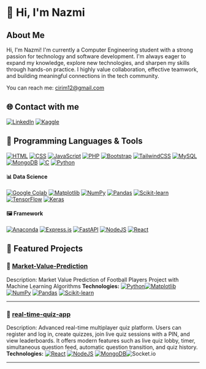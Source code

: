 # 👋 Hi, I'm Nazmi

## About Me

Hi, I'm Nazmi! I'm currently a Computer Engineering student with a strong passion for technology and software development. I'm always eager to expand my knowledge, explore new technologies, and sharpen my skills through hands-on practice. I highly value collaboration, effective teamwork, and building meaningful connections in the tech community.

You can reach me: [cirim12@gmail.com](mailto:cirim12@gmail.com)  

## 🌐 Contact with me

[![LinkedIn](https://custom-icon-badges.demolab.com/badge/LinkedIn-0A66C2?logo=linkedin-white&logoColor=fff)](https://www.linkedin.com/in/nazmi-cirim-631a212b3/) [![Kaggle](https://img.shields.io/badge/Kaggle-20BEFF?logo=kaggle&logoColor=fff)](https://www.kaggle.com/nazmicirim)

## 🧰 Programming Languages & Tools

[![HTML](https://img.shields.io/badge/HTML-%23E34F26.svg?logo=html5&logoColor=white)](#)
[![CSS](https://img.shields.io/badge/CSS-1572B6?logo=css3&logoColor=fff)](#)
[![JavaScript](https://img.shields.io/badge/JavaScript-F7DF1E?logo=javascript&logoColor=000)](#)
[![PHP](https://img.shields.io/badge/php-%23777BB4.svg?&logo=php&logoColor=white)](#)
[![Bootstrap](https://img.shields.io/badge/Bootstrap-7952B3?logo=bootstrap&logoColor=fff)](#)
[![TailwindCSS](https://img.shields.io/badge/Tailwind%20CSS-%2338B2AC.svg?logo=tailwind-css&logoColor=white)](#)
[![MySQL](https://img.shields.io/badge/MySQL-4479A1?logo=mysql&logoColor=fff)](#)
[![MongoDB](https://img.shields.io/badge/MongoDB-%234ea94b.svg?logo=mongodb&logoColor=white)](#)
[![C](https://img.shields.io/badge/C-00599C?logo=c&logoColor=white)](#)
[![Python](https://img.shields.io/badge/Python-3776AB?logo=python&logoColor=fff)](#)

#### 📊 Data Science
[![Google Colab](https://img.shields.io/badge/Google%20Colab-F9AB00?logo=googlecolab&logoColor=fff)](#)
[![Matplotlib](https://custom-icon-badges.demolab.com/badge/Matplotlib-71D291?logo=matplotlib&logoColor=fff)](#)
[![NumPy](https://img.shields.io/badge/NumPy-4DABCF?logo=numpy&logoColor=fff)](#)
[![Pandas](https://img.shields.io/badge/Pandas-150458?logo=pandas&logoColor=fff)](#)
[![Scikit-learn](https://img.shields.io/badge/-scikit--learn-%23F7931E?logo=scikit-learn&logoColor=white)](#)
[![TensorFlow](https://img.shields.io/badge/TensorFlow-ff8f00?logo=tensorflow&logoColor=white)](#)
[![Keras](https://img.shields.io/badge/Keras-D00000?logo=keras&logoColor=fff)](#)


#### 🖼️ Framework
[![Anaconda](https://img.shields.io/badge/Anaconda-44A833?logo=anaconda&logoColor=fff)](#)
[![Express.js](https://img.shields.io/badge/Express.js-%23404d59.svg?logo=express&logoColor=%2361DAFB)](#)
[![FastAPI](https://img.shields.io/badge/FastAPI-009485.svg?logo=fastapi&logoColor=white)](#)
[![NodeJS](https://img.shields.io/badge/Node.js-6DA55F?logo=node.js&logoColor=white)](#)
[![React](https://img.shields.io/badge/React-%2320232a.svg?logo=react&logoColor=%2361DAFB)](#)


## 🚀 Featured Projects

### 📌 [Market-Value-Prediction](https://github.com/ncrim7/Market-Value-Prediction)
Description: Market Value Prediction of Football Players Project with Machine Learning Algorithms
**Technologies:** [![Python](https://img.shields.io/badge/Python-3776AB?logo=python&logoColor=fff)](#)[![Matplotlib](https://custom-icon-badges.demolab.com/badge/Matplotlib-71D291?logo=matplotlib&logoColor=fff)](#)
[![NumPy](https://img.shields.io/badge/NumPy-4DABCF?logo=numpy&logoColor=fff)](#)
[![Pandas](https://img.shields.io/badge/Pandas-150458?logo=pandas&logoColor=fff)](#)
[![Scikit-learn](https://img.shields.io/badge/-scikit--learn-%23F7931E?logo=scikit-learn&logoColor=white)](#)

---

### 📌 [real-time-quiz-app](https://github.com/ncrim7/real-time-quiz-app)
Description: Advanced real-time multiplayer quiz platform. Users can register and log in, create quizzes, join live quiz sessions with a PIN, and view leaderboards. It offers modern features such as live quiz lobby, timer, simultaneous question feed, automatic question transition, and quiz history.  
**Technologies:** [![React](https://img.shields.io/badge/React-%2320232a.svg?logo=react&logoColor=%2361DAFB)](#)
[![NodeJS](https://img.shields.io/badge/Node.js-6DA55F?logo=node.js&logoColor=white)](#)
[![MongoDB](https://img.shields.io/badge/MongoDB-%234ea94b.svg?logo=mongodb&logoColor=white)](#)![Socket.io](https://img.shields.io/badge/Socket.io-black?style=for-the-badge&logo=socket.io&badgeColor=010101)

---

